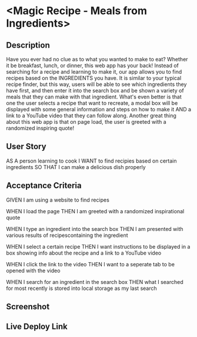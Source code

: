 # <Magic Recipe - Meals from Ingredients>

## Description

Have you ever had no clue as to what you wanted to make to eat? Whether it be breakfast, lunch, or dinner, this web app has your back! Instead of searching for a recipe and learning to make it, our app allows you to find recipes based on the INGREDIENTS you have. It is similar to your typical recipe finder, but this way, users will be able to see which ingredients they have first, and then enter it into the search box and be shown a variety of meals that they can make with that ingredient. What's even better is that one the user selects a recipe that want to recreate, a modal box will be displayed with some general information and steps on how to make it AND a link to a YouTube video that they can follow along. Another great thing about this web app is that on page load, the user is greeted with a randomized inspiring quote!

## User Story

AS A person learning to cook
I WANT to find recipies based on certain ingredients
SO THAT I can make a delicious dish properly

## Acceptance Criteria

GIVEN I am using a website to find recipes

WHEN I load the page
THEN I am greeted with a randomized inspirational quote

WHEN I type an ingredient into the search box
THEN I am presented with various results of recipescontaining the ingredient

WHEN I select a certain recipe
THEN I want instructions to be displayed in a box showing info about the recipe and a link to a YouTube video

WHEN I click the link to the video
THEN I want to a seperate tab to be opened with the video

WHEN I search for an ingredient in the search box
THEN what I searched for most recently is stored into local storage as my last search

## Screenshot

## Live Deploy Link
